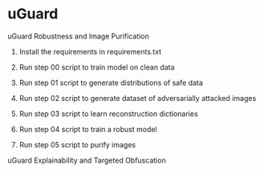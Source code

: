 # uGuard

uGuard Robustness and Image Purification

1. Install the requirements in requirements.txt

2. Run step 00 script to train model on clean data

3. Run step 01 script to generate distributions of safe data

4. Run step 02 script to generate dataset of adversarially attacked images

5. Run step 03 script to learn reconstruction dictionaries 

6. Run step 04 script to train a robust model

7. Run step 05 script to purify images

uGuard Explainability and Targeted Obfuscation
